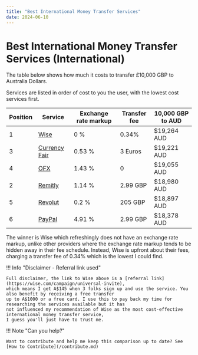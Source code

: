 ```yaml
---
title: "Best International Money Transfer Services"
date: 2024-06-10
---
```


# Best International Money Transfer Services (International)

The table below shows how much it costs to transfer £10,000 GBP to Australia Dollars. 

Services are listed in order of cost to you the user, with the lowest cost services first.

| Position | Service                        | Exchange rate markup | Transfer fee | 10,000 GBP to AUD | 
|----------|--------------------------------|----------------------|--------------|-------------------|
| 1        | [Wise](https://wise.com/invite/dic/peterb8006)                       | 0 %                  | 0.34%        | $19,264 AUD       |
| 3        | [Currency Fair](https://www.currencyfair.com) | 0.53 %               | 3 Euros      | $19,221 AUD       | 
| 4        | [OFX](https://www.ofx.com)     | 1.43 %               | 0            | $19,055 AUD       |
| 2        | [Remitly](https://www.remitly.com/) | 1.14 %               | 2.99 GBP     | $18,980 AUD       |
| 5        | [Revolut](https://www.revolut.com/) | 0.2 %                | 205 GBP      | $18,897 AUD       |
| 6        | [PayPal](https://www.paypal.com/) | 4.91 %               | 2.99 GBP     | $18,378 AUD       |

The winner is Wise which refreshingly does not have an exchange rate markup, unlike other providers where the 
exchange rate markup tends to be hidden away in their fee schedule. Instead, Wise is upfront about their fees, 
charging a transfer fee of 0.34% which is the lowest I could find.

!!! Info "Disclaimer - Referral link used"

    Full disclaimer, the link to Wise above is a [referral link](https://wise.com/campaign/universal-invite), 
    which means I get A$145 when 3 folks sign up and use the service. You also benefit by receiving a free transfer 
    up to A$1000 or a free card. I use this to pay back my time for researching the services available but it has 
    not influenced my recommendation of Wise as the most cost-effective international money transfer service, 
    I guess you'll just have to trust me.

!!! Note "Can you help?"
    
    Want to contribute and help me keep this comparison up to date? See [How to Contribute](/contribute.md)
